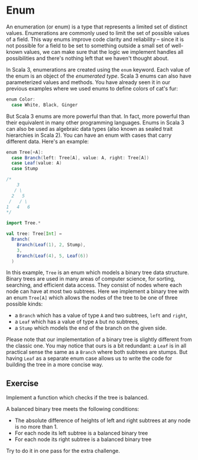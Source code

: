 # Enum 

An enumeration (or enum) is a type that represents a limited set of distinct values. 
Enumerations are commonly used to limit the set of possible values of a field. 
This way enums improve code clarity and reliability – 
since it is not possible for a field to be set to something outside a small set of well-known values, 
we can make sure that the logic we implement handles all possibilities and 
there's nothing left that we haven't thought about.

In Scala 3, enumerations are created using the `enum` keyword. 
Each value of the enum is an object of the *enumerated type*. 
Scala 3 enums can also have parameterized values and  methods. 
You have already seen it in our previous examples where we used enums to define colors of cat's fur:

```scala 3
enum Color:
  case White, Black, Ginger
``` 

But Scala 3 enums are more powerful than that. 
In fact, more powerful than their equivalent in many other programming languages. 
Enums in Scala 3 can also be used as algebraic data types 
(also known as sealed trait hierarchies in Scala 2). 
You can have an enum with cases that carry different data. 
Here's an example:

```scala 3
enum Tree[+A]:
  case Branch(left: Tree[A], value: A, right: Tree[A])
  case Leaf(value: A)
  case Stump

/*
    3
   / \
  2   5
 /   / \
1   4   6
*/

import Tree.*

val tree: Tree[Int] =
  Branch(
    Branch(Leaf(1), 2, Stump),
    3,
    Branch(Leaf(4), 5, Leaf(6))
  )
``` 

In this example, `Tree` is an enum which models a binary tree data structure. 
Binary trees are used in many areas of computer science, for sorting, searching, and efficient data access.
They consist of nodes where each node can have at most two subtrees. 
Here we implement a binary tree with an enum `Tree[A]` which allows the nodes of the tree
to be one of three possible kinds:
* a `Branch` which has a value of type `A` and two subtrees, `left` and `right`,
* a `Leaf` which has a value of type `A` but no subtrees,
* a `Stump` which models the end of the branch on the given side.

Please note that our implementation of a binary tree is slightly different from the classic one. 
You may notice that ours is a bit redundant: 
a `Leaf` is in all practical sense the same as a `Branch` where both subtrees are stumps. 
But having `Leaf` as a separate enum case allows us to write the code for building 
the tree in a more concise way.

## Exercise 

Implement a function which checks if the tree is balanced.

A balanced binary tree meets the following conditions:
* The absolute difference of heights of left and right subtrees at any node is no more than 1.
* For each node its left subtree is a balanced binary tree
* For each node its right subtree is a balanced binary tree

Try to do it in one pass for the extra challenge. 